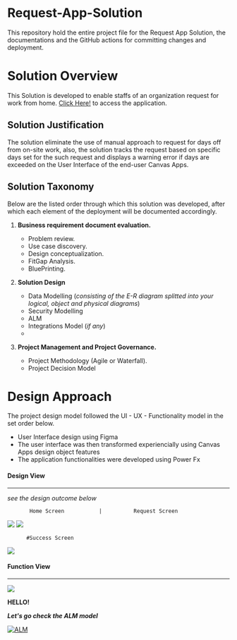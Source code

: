 # Request-App-Solution
This repository hold the entire project file for the Request App Solution, the documentations and the GitHub actions for committing changes and deployment.



# Solution Overview
This Solution is developed to enable staffs of an organization request for work from home.
[Click Here!](https://apps.powerapps.com/play/e/c2cb97ea-5be4-e428-91e9-0ea7c802630b/a/f61887d3-093e-43b2-9d53-c8379a927c6d?tenantId=50664edc-62d1-46f8-b702-a1374f8017d9) to access the application.

## Solution Justification
The solution eliminate the use of manual approach to request for days off from on-site work, also, the solution tracks the request based on specific days set for the such request and displays a warning error if days are exceeded on the User Interface of the end-user Canvas Apps.

## Solution Taxonomy
Below are the listed order through which this solution was developed, after which each element of the deployment will be documented accordingly.

1. **Business requirement document evaluation.**

    - Problem review.
    - Use case discovery.
    - Design conceptualization.
    - FitGap Analysis.
    - BluePrinting.

2. **Solution Design**

    - Data Modelling (_consisting of the E-R diagram splitted into your logical, object and physical diagrams_)
    - Security Modelling
    - ALM
    - Integrations Model (_if any_) 
    - 

3. **Project Management and Project Governance.**

    - Project Methodology (Agile or Waterfall).
    - Project Decision Model
    
 
 # Design Approach
 The project design model followed the UI - UX - Functionality model in the set order below.
 
   - User Interface design using Figma
   - The user interface was then transformed experiencially using Canvas Apps design object features
   - The application functionalities were developed using Power Fx
  
 #### Design View
 ---
 
 _see the design outcome below_
 
           Home Screen           |          Request Screen         
 
   ![](Images/home_screen.png)         ![](Images/request_screen.png)  
   
          #Success Screen
   ![](Images/success_screen.png)
 
 
#### Function View
---

![](Images/function_view.png) 

**HELLO!**

**_Let's go check the ALM model_**

[![ALM](Images/alm_icon.png)](https://github.com/officialAY/requestAppSolution/blob/main/ALM.md)





